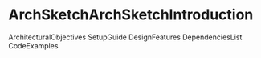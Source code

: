 # ArchSketchArchSketchIntroduction
ArchitecturalObjectives
SetupGuide
DesignFeatures
DependenciesList
CodeExamples
